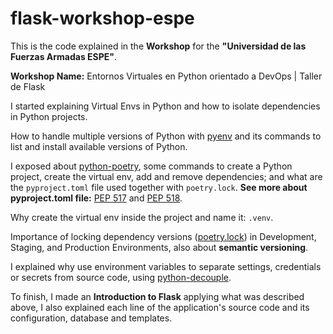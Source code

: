 # flask-workshop-espe

This is the code explained in the **Workshop** for the **"Universidad de las Fuerzas Armadas ESPE"**.

**Workshop Name:** Entornos Virtuales en Python orientado a DevOps | Taller de Flask

I started explaining Virtual Envs in Python and how to isolate dependencies in Python projects.

How to handle multiple versions of Python with [pyenv](https://github.com/pyenv/pyenv) and its commands to list and install available versions of Python.

I exposed about [python-poetry](https://python-poetry.org/), some commands to create a Python project, create the virtual env, add and remove dependencies; and what are the `pyproject.toml` file used together with `poetry.lock`. **See more about pyproject.toml file:** [PEP 517](https://www.python.org/dev/peps/pep-0517/) and [PEP 518](https://www.python.org/dev/peps/pep-0518/).

Why create the virtual env inside the project and name it: `.venv`.

Importance of locking dependency versions ([poetry.lock](https://github.com/hugofer93/taller-flask/blob/main/poetry.lock)) in Development, Staging, and Production Environments, also about **semantic versioning**.

I explained why use environment variables to separate settings, credentials or secrets from source code, using [python-decouple](https://github.com/henriquebastos/python-decouple/).

To finish, I made an **Introduction to Flask** applying what was described above, I also explained each line of the application's source code and its configuration, database and templates.